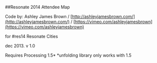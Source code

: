 ##Resonate 2014 Attendee Map

Code by: Ashley James Brown / 
[http://ashleyjamesbrown.com/](http://ashleyjamesbrown.com/) / 
[https://vimeo.com/ashleyjamesbrown](https://vimeo.com/ashleyjamesbrown)

for #res14
Resonate Cities

dec 2013. v 1.0

Requires Processing 1.5*
*unfolding library only works with 1.5
